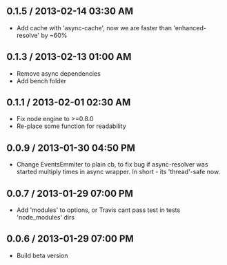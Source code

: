 ## 0.1.5 / 2013-02-14 03:30 AM

  - Add cache with 'async-cache', now we are faster than 'enhanced-resolve' by ~60%

## 0.1.3 / 2013-02-13 01:00 AM

  - Remove async dependencies
  - Add bench folder

## 0.1.1 / 2013-02-01 02:30 AM

  - Fix node engine to >=0.8.0
  - Re-place some function for readability

## 0.0.9 / 2013-01-30 04:50 PM

  - Change EventsEmmiter to plain cb, to fix bug if async-resolver was started multiply times in async wrapper. In short - its 'thread'-safe now.


## 0.0.7 / 2013-01-29 07:00 PM

  - Add 'modules' to options, or Travis cant pass test in tests 'node_modules' dirs

## 0.0.6 / 2013-01-29 07:00 PM

  - Build beta version